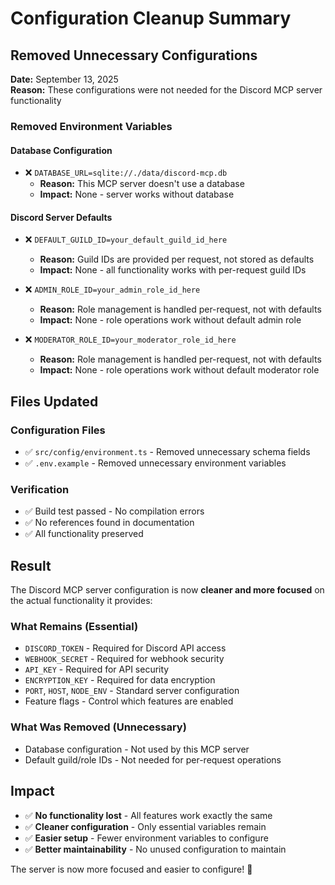 # Configuration Cleanup Summary

## Removed Unnecessary Configurations

**Date:** September 13, 2025  
**Reason:** These configurations were not needed for the Discord MCP server functionality

### Removed Environment Variables

#### Database Configuration
- ❌ `DATABASE_URL=sqlite://./data/discord-mcp.db`
  - **Reason:** This MCP server doesn't use a database
  - **Impact:** None - server works without database

#### Discord Server Defaults
- ❌ `DEFAULT_GUILD_ID=your_default_guild_id_here`
  - **Reason:** Guild IDs are provided per request, not stored as defaults
  - **Impact:** None - all functionality works with per-request guild IDs

- ❌ `ADMIN_ROLE_ID=your_admin_role_id_here`
  - **Reason:** Role management is handled per-request, not with defaults
  - **Impact:** None - role operations work without default admin role

- ❌ `MODERATOR_ROLE_ID=your_moderator_role_id_here`
  - **Reason:** Role management is handled per-request, not with defaults
  - **Impact:** None - role operations work without default moderator role

## Files Updated

### Configuration Files
- ✅ `src/config/environment.ts` - Removed unnecessary schema fields
- ✅ `.env.example` - Removed unnecessary environment variables

### Verification
- ✅ Build test passed - No compilation errors
- ✅ No references found in documentation
- ✅ All functionality preserved

## Result

The Discord MCP server configuration is now **cleaner and more focused** on the actual functionality it provides:

### What Remains (Essential)
- `DISCORD_TOKEN` - Required for Discord API access
- `WEBHOOK_SECRET` - Required for webhook security
- `API_KEY` - Required for API security
- `ENCRYPTION_KEY` - Required for data encryption
- `PORT`, `HOST`, `NODE_ENV` - Standard server configuration
- Feature flags - Control which features are enabled

### What Was Removed (Unnecessary)
- Database configuration - Not used by this MCP server
- Default guild/role IDs - Not needed for per-request operations

## Impact

- ✅ **No functionality lost** - All features work exactly the same
- ✅ **Cleaner configuration** - Only essential variables remain
- ✅ **Easier setup** - Fewer environment variables to configure
- ✅ **Better maintainability** - No unused configuration to maintain

The server is now more focused and easier to configure! 🎉
